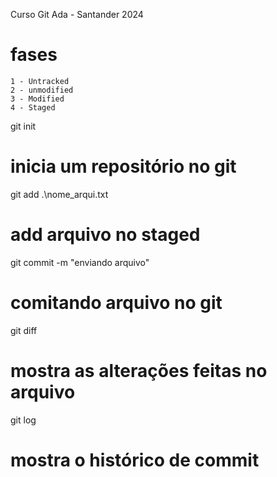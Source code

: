 Curso Git Ada - Santander 2024

# fases
    1 - Untracked
    2 - unmodified
    3 - Modified
    4 - Staged

git init
# inicia um repositório no git

git add .\nome_arqui.txt
# add arquivo no staged

git commit -m "enviando arquivo"
# comitando arquivo no git

git diff
# mostra as alterações feitas no arquivo

git log
# mostra o histórico de commit

